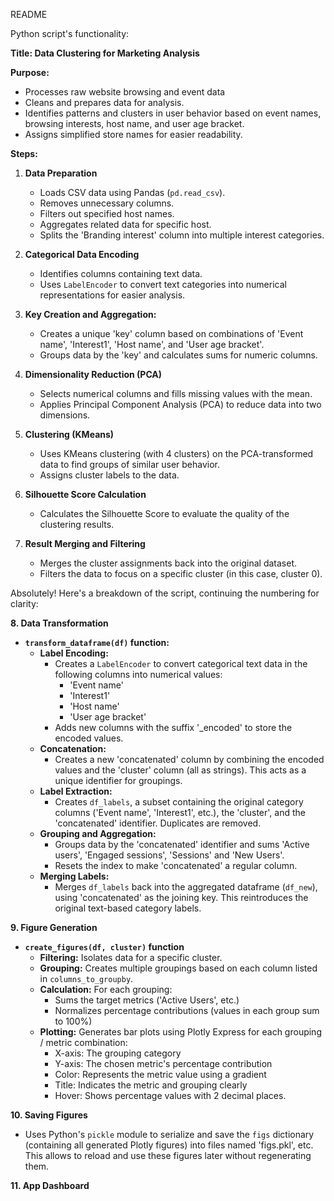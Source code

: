 README

Python script's functionality:

**Title: Data Clustering for Marketing Analysis**

**Purpose:**

* Processes raw website browsing and event data
* Cleans and prepares data for analysis.
* Identifies patterns and clusters in user behavior based on event names, browsing interests, host name, and user age bracket.
* Assigns simplified store names for easier readability.

**Steps:**

1. **Data Preparation**
   * Loads CSV data using Pandas (`pd.read_csv`).
   * Removes unnecessary columns.
   * Filters out specified host names.
   * Aggregates related data for specific host.
   * Splits the 'Branding interest' column into multiple interest categories.

2. **Categorical Data Encoding**
   * Identifies columns containing text data.
   * Uses `LabelEncoder` to convert text categories into numerical representations for easier analysis.

3. **Key Creation and Aggregation:**
    * Creates a unique 'key' column based on combinations of 'Event name', 'Interest1', 'Host name', and 'User age bracket'.
    * Groups data by the 'key' and calculates sums for numeric columns.

4. **Dimensionality Reduction (PCA)**
   * Selects numerical columns and fills missing values with the mean.
   * Applies Principal Component Analysis (PCA) to reduce data into two dimensions.

5. **Clustering (KMeans)**
   * Uses KMeans clustering (with 4 clusters) on the PCA-transformed data to find groups of similar user behavior.
   * Assigns cluster labels to the data.

6. **Silhouette Score Calculation**
   * Calculates the Silhouette Score to evaluate the quality of the clustering results.

7. **Result Merging and Filtering**
   * Merges the cluster assignments back into the original dataset.
   * Filters the data to focus on a specific cluster (in this case, cluster 0).

Absolutely! Here's a breakdown of the script, continuing the numbering for clarity:

**8. Data Transformation**

* **`transform_dataframe(df)` function:**
    * **Label Encoding:**
       * Creates a `LabelEncoder` to convert categorical text data in the following columns into numerical values:
         *  'Event name'
         *  'Interest1'
         *  'Host name'
         *  'User age bracket'
       * Adds new columns with the suffix '_encoded' to store the encoded values.
    * **Concatenation:** 
       * Creates a new  'concatenated' column by combining the encoded values and the 'cluster' column (all as strings). This acts as a unique identifier for groupings. 
    * **Label Extraction:**
        * Creates  `df_labels`, a subset containing the original category columns ('Event name', 'Interest1', etc.), the 'cluster', and the 'concatenated' identifier. Duplicates are removed.
    * **Grouping and Aggregation:**
        * Groups data by the 'concatenated' identifier and sums 'Active users', 'Engaged sessions', 'Sessions' and 'New Users'.  
        * Resets the index to make 'concatenated' a regular column.
    * **Merging Labels:**
        * Merges `df_labels` back into the aggregated dataframe (`df_new`), using  'concatenated' as the joining key. This reintroduces the original text-based category labels.

**9. Figure Generation**

* **`create_figures(df, cluster)` function** 
    * **Filtering:** Isolates data for a specific cluster.
    * **Grouping:** Creates multiple groupings based on each column listed in `columns_to_groupby`.
    * **Calculation:** For each grouping:
        * Sums the target metrics ('Active Users', etc.)
        * Normalizes percentage contributions (values in each group sum to 100%) 
    * **Plotting:**  Generates bar plots using Plotly Express for each grouping / metric combination:
        * X-axis: The grouping category
        * Y-axis: The chosen metric's percentage contribution
        * Color: Represents the metric value using a gradient
        * Title: Indicates the metric and grouping clearly 
        * Hover:  Shows percentage values with 2 decimal places.

**10. Saving Figures**

* Uses Python's `pickle` module to serialize and save the `figs` dictionary (containing all generated Plotly figures) into files named 'figs.pkl', etc.  This allows to reload and use these figures later without regenerating them.

**11. App Dashboard**



